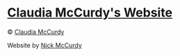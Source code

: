 # [Claudia McCurdy's Website](https://claudiamccurdy.com/)

&copy; [Claudia McCurdy](https://claudiamccurdy.com/)

Website by [Nick McCurdy](http://nickmccurdy.com/)
